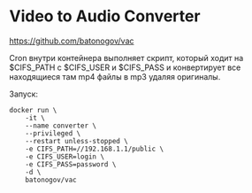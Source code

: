 # Video to Audio Converter

https://github.com/batonogov/vac

Cron внутри контейнера выполняет скрипт, который ходит на $CIFS_PATH с $CIFS_USER и $CIFS_PASS и конвертирует все находящиеся там mp4 файлы в mp3 удаляя оригиналы. 

Запуск:
```
docker run \
    -it \
    --name converter \
    --privileged \
    --restart unless-stopped \
    -e CIFS_PATH=//192.168.1.1/public \
    -e CIFS_USER=login \
    -e CIFS_PASS=password \
    -d \
    batonogov/vac
```
